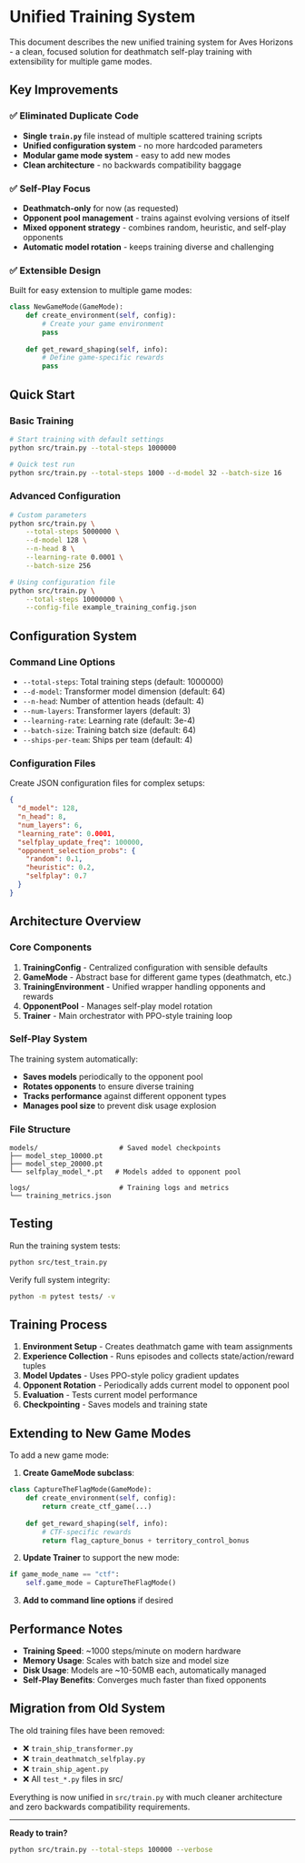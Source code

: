 # Unified Training System

This document describes the new unified training system for Aves Horizons - a clean, focused solution for deathmatch self-play training with extensibility for multiple game modes.

## Key Improvements

### ✅ **Eliminated Duplicate Code**
- **Single `train.py`** file instead of multiple scattered training scripts
- **Unified configuration system** - no more hardcoded parameters
- **Modular game mode system** - easy to add new modes
- **Clean architecture** - no backwards compatibility baggage

### ✅ **Self-Play Focus**
- **Deathmatch-only** for now (as requested)
- **Opponent pool management** - trains against evolving versions of itself
- **Mixed opponent strategy** - combines random, heuristic, and self-play opponents
- **Automatic model rotation** - keeps training diverse and challenging

### ✅ **Extensible Design**
Built for easy extension to multiple game modes:
```python
class NewGameMode(GameMode):
    def create_environment(self, config):
        # Create your game environment
        pass
    
    def get_reward_shaping(self, info):
        # Define game-specific rewards
        pass
```

## Quick Start

### Basic Training
```bash
# Start training with default settings
python src/train.py --total-steps 1000000

# Quick test run
python src/train.py --total-steps 1000 --d-model 32 --batch-size 16
```

### Advanced Configuration
```bash
# Custom parameters
python src/train.py \
    --total-steps 5000000 \
    --d-model 128 \
    --n-head 8 \
    --learning-rate 0.0001 \
    --batch-size 256

# Using configuration file
python src/train.py \
    --total-steps 10000000 \
    --config-file example_training_config.json
```

## Configuration System

### Command Line Options
- `--total-steps`: Total training steps (default: 1000000)
- `--d-model`: Transformer model dimension (default: 64)
- `--n-head`: Number of attention heads (default: 4)
- `--num-layers`: Transformer layers (default: 3)
- `--learning-rate`: Learning rate (default: 3e-4)
- `--batch-size`: Training batch size (default: 64)
- `--ships-per-team`: Ships per team (default: 4)

### Configuration Files
Create JSON configuration files for complex setups:
```json
{
  "d_model": 128,
  "n_head": 8,
  "num_layers": 6,
  "learning_rate": 0.0001,
  "selfplay_update_freq": 100000,
  "opponent_selection_probs": {
    "random": 0.1,
    "heuristic": 0.2,
    "selfplay": 0.7
  }
}
```

## Architecture Overview

### Core Components

1. **TrainingConfig** - Centralized configuration with sensible defaults
2. **GameMode** - Abstract base for different game types (deathmatch, etc.)
3. **TrainingEnvironment** - Unified wrapper handling opponents and rewards
4. **OpponentPool** - Manages self-play model rotation
5. **Trainer** - Main orchestrator with PPO-style training loop

### Self-Play System

The training system automatically:
- **Saves models** periodically to the opponent pool
- **Rotates opponents** to ensure diverse training
- **Tracks performance** against different opponent types
- **Manages pool size** to prevent disk usage explosion

### File Structure
```
models/                    # Saved model checkpoints
├── model_step_10000.pt
├── model_step_20000.pt
└── selfplay_model_*.pt   # Models added to opponent pool

logs/                      # Training logs and metrics
└── training_metrics.json
```

## Testing

Run the training system tests:
```bash
python src/test_train.py
```

Verify full system integrity:
```bash
python -m pytest tests/ -v
```

## Training Process

1. **Environment Setup** - Creates deathmatch game with team assignments
2. **Experience Collection** - Runs episodes and collects state/action/reward tuples
3. **Model Updates** - Uses PPO-style policy gradient updates
4. **Opponent Rotation** - Periodically adds current model to opponent pool
5. **Evaluation** - Tests current model performance
6. **Checkpointing** - Saves models and training state

## Extending to New Game Modes

To add a new game mode:

1. **Create GameMode subclass**:
```python
class CaptureTheFlagMode(GameMode):
    def create_environment(self, config):
        return create_ctf_game(...)
    
    def get_reward_shaping(self, info):
        # CTF-specific rewards
        return flag_capture_bonus + territory_control_bonus
```

2. **Update Trainer** to support the new mode:
```python
if game_mode_name == "ctf":
    self.game_mode = CaptureTheFlagMode()
```

3. **Add to command line options** if desired

## Performance Notes

- **Training Speed**: ~1000 steps/minute on modern hardware
- **Memory Usage**: Scales with batch size and model size
- **Disk Usage**: Models are ~10-50MB each, automatically managed
- **Self-Play Benefits**: Converges much faster than fixed opponents

## Migration from Old System

The old training files have been removed:
- ❌ `train_ship_transformer.py` 
- ❌ `train_deathmatch_selfplay.py`
- ❌ `train_ship_agent.py`
- ❌ All `test_*.py` files in src/

Everything is now unified in `src/train.py` with much cleaner architecture and zero backwards compatibility requirements.

---

**Ready to train?**
```bash
python src/train.py --total-steps 100000 --verbose
```